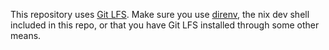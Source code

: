 This repository uses [Git LFS](https://git-lfs.com/). Make sure you use [direnv](https://direnv.net/), the nix dev shell included in this repo, or that you have Git LFS installed through some other means.

